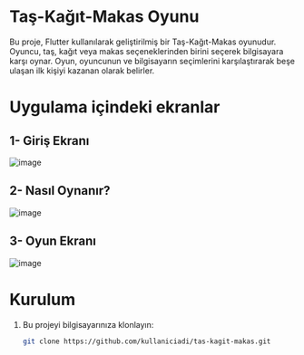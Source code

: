 # Taş-Kağıt-Makas Oyunu
Bu proje, Flutter kullanılarak geliştirilmiş bir Taş-Kağıt-Makas oyunudur. Oyuncu, taş, kağıt veya makas seçeneklerinden birini seçerek bilgisayara karşı oynar. Oyun, oyuncunun ve bilgisayarın seçimlerini karşılaştırarak beşe ulaşan ilk kişiyi kazanan olarak belirler.

# Uygulama içindeki ekranlar

## 1- Giriş Ekranı

![image](https://github.com/nnurrs/tas-kagit-makas-app--Flutter/assets/96475696/0542fb7b-3946-4af1-82a0-48d2c78ad988)


## 2- Nasıl Oynanır? 

![image](https://github.com/nnurrs/tas-kagit-makas-app--Flutter/assets/96475696/97d88044-1dff-4c6c-b82d-41e6725f25a1)


## 3- Oyun Ekranı

![image](https://github.com/nnurrs/tas-kagit-makas-app--Flutter/assets/96475696/9438746d-257f-4bfd-8ab4-3c5deedb2a59)


# Kurulum 

1. Bu projeyi bilgisayarınıza klonlayın:
   ```sh
   git clone https://github.com/kullaniciadi/tas-kagit-makas.git
